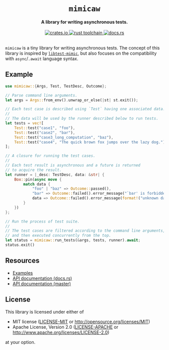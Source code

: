 <h1 align="center">
  <code>mimicaw</code>
</h1>
<div align="center">
  <strong>
    A library for writing asynchronous tests.
  </strong>
</div>

<br />

<div align="center">
  <a href="https://crates.io/crates/mimicaw">
    <img src="https://img.shields.io/crates/v/mimicaw.svg?style=flat-square"
         alt="crates.io"
    />
  </a>
  <a href="https://blog.rust-lang.org/2019/12/19/Rust-1.40.0.html">
    <img src="https://img.shields.io/badge/rust-1.40.0-gray?style=flat-square"
         alt="rust toolchain"
    />
  </a>
  <a href="https://docs.rs/mimicaw">
    <img src="https://img.shields.io/badge/docs-latest-blue.svg?style=flat-square"
         alt="docs.rs" />
  </a>
</div>

<br />

`mimicaw` is a tiny library for writing asynchronous tests.
The concept of this library is inspired by [`libtest-mimic`](https://github.com/LukasKalbertodt/libtest-mimic), but also focuses on
the compatibility with `async`/`.await` language syntax.

## Example

```rust
use mimicaw::{Args, Test, TestDesc, Outcome};

// Parse command line arguments.
let args = Args::from_env().unwrap_or_else(|st| st.exit());

// Each test case is described using `Test` having one associated data.
//
// The data will be used by the runner described below to run tests.
let tests = vec![
    Test::test("case1", "foo"),
    Test::test("case2", "bar"),
    Test::test("case3_long_computation", "baz"),
    Test::test("case4", "The quick brown fox jumps over the lazy dog."),
];

// A closure for running the test cases.
//
// Each test result is asynchronous and a future is returned
// to acquire the result.
let runner = |_desc: TestDesc, data: &str| {
    Box::pin(async move {
        match data {
            "foo" | "baz" => Outcome::passed(),
            "bar" => Outcome::failed().error_message("`bar' is forbidden"),
            data => Outcome::failed().error_message(format!("unknown data: {}", data)),
        }
    })
};

// Run the process of test suite.
//
// The test cases are filtered according to the command line arguments,
// and then executed concurrently from the top.
let status = mimicaw::run_tests(&args, tests, runner).await;
status.exit()
```

## Resources

* [Examples](./examples)
* [API documentation (docs.rs)](https://docs.rs/mimicaw)
* [API documentation (master)](https://ubnt-intrepid.github.io/mimicaw/mimicaw/index.html)

## License

This library is licensed under either of

* MIT license ([LICENSE-MIT](LICENSE-MIT) or http://opensource.org/licenses/MIT)
* Apache License, Version 2.0 ([LICENSE-APACHE](LICENSE-APACHE) or http://www.apache.org/licenses/LICENSE-2.0)

at your option.
